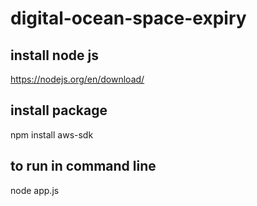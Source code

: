 # digital-ocean-space-expiry

## install node js
https://nodejs.org/en/download/

## install package
npm install aws-sdk

## to run in command line
node app.js
